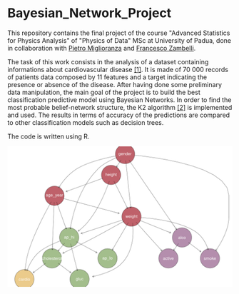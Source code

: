 # Bayesian_Network_Project

This repository contains the final project of the course "Advanced Statistics for Physics Analysis" of "Physics of Data" MSc at University of Padua, done in collaboration with [Pietro Miglioranza](https://github.com/pmiglioranza) and [Francesco Zambelli](https://github.com/francescozambelli).

The task of this work consists in the analysis of a dataset containing informations about cardiovascular disease [[1]](https://www.kaggle.com/sulianova/cardiovascular-disease-dataset). It is made of 70 000 records of patients data composed by 11 features and a target indicating the presence or absence of the disease. After having done some preliminary data manipulation, the main goal of the project is to build the best classification predictive model using Bayesian Networks. In order to find the most probable belief-network structure, the K2 algorithm [[2]](https://link.springer.com/article/10.1007/BF00994110) is implemented and used. The results in terms of accuracy of the predictions are compared to other classification models such as decision trees.

The code is written using R.

<img src='https://github.com/chiaramaccani/Bayesian_Network_Project/blob/main/image_network.png?raw=true'  style='width:800px;'/>
